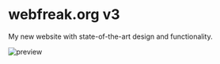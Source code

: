 # webfreak.org v3

My new website with state-of-the-art design and functionality.

![preview](https://wfr.moe/f6tHq3.png)
